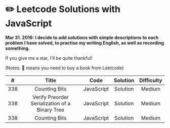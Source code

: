 # :pencil2: Leetcode Solutions with JavaScript

**Mar 31. 2016: I decide to add solutions with simple descriptions to each problem I have solved, to practise my writing English, as well as recording something.** 

If you give me a star, I'll be quite thankful!

(Notes: :blue_book: means you need to buy a book from Leetcode)

| # | Title | Code | Solution | Difficulty |
|:---:|:---:|:---:|:---:|:---:|
| 338 | Counting Bits | JavaScript | Solution | Medium |
| 338 | Verify Preorder Serialization of a Binary Tree | JavaScript | Solution | Medium |
| 338 | Counting Bits | JavaScript | Solution | Medium |
